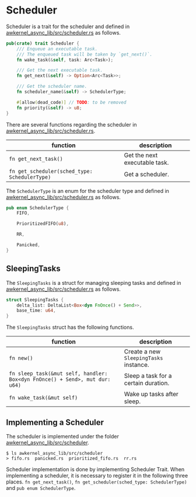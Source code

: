 # Scheduler

Scheduler is a trait for the scheduler and defined in [awkernel_async_lib/src/scheduler.rs](https://github.com/tier4/awkernel/blob/main/awkernel_async_lib/src/scheduler.rs) as follows.

```rust
pub(crate) trait Scheduler {
    /// Enqueue an executable task.
    /// The enqueued task will be taken by `get_next()`.
    fn wake_task(&self, task: Arc<Task>);

    /// Get the next executable task.
    fn get_next(&self) -> Option<Arc<Task>>;

    /// Get the scheduler name.
    fn scheduler_name(&self) -> SchedulerType;

    #[allow(dead_code)] // TODO: to be removed
    fn priority(&self) -> u8;
}
```

There are several functions regarding the scheduler in [awkernel_async_lib/src/scheduler.rs](https://github.com/tier4/awkernel/blob/main/awkernel_async_lib/src/scheduler.rs).

|  function             | description |
|-----------------------|-------------------------------|
| `fn get_next_task()`  | Get the next executable task.  |
| `fn get_scheduler(sched_type: SchedulerType)` | Get a scheduler.  |

The `SchedulerType` is an enum for the scheduler type and defined in [awkernel_async_lib/src/scheduler.rs](https://github.com/tier4/awkernel/blob/main/awkernel_async_lib/src/scheduler.rs) as follows.

```rust
pub enum SchedulerType {
    FIFO,

    PrioritizedFIFO(u8),

    RR,

    Panicked,
}
```

## SleepingTasks

The `SleepingTasks` is a struct for managing sleeping tasks and defined in [awkernel_async_lib/src/scheduler.rs](https://github.com/tier4/awkernel/blob/main/awkernel_async_lib/src/scheduler.rs) as follows.

```rust
struct SleepingTasks {
    delta_list: DeltaList<Box<dyn FnOnce() + Send>>,
    base_time: u64,
}
```

The `SleepingTasks` struct has the following functions.

|  function             | description |
|-----------------------|-------------|
| `fn new()` | Create a new `SleepingTasks` instance. |
| `fn sleep_task(&mut self, handler: Box<dyn FnOnce() + Send>, mut dur: u64)` | Sleep a task for a certain duration. |
| `fn wake_task(&mut self)` | Wake up tasks after sleep. |

## Implementing a Scheduler

The scheduler is implemented under the folder [awkernel_async_lib/src/scheduler](https://github.com/tier4/awkernel/tree/main/awkernel_async_lib/src/scheduler).

```shell
$ ls awkernel_async_lib/src/scheduler
> fifo.rs  panicked.rs  prioritized_fifo.rs  rr.rs
```

Scheduler implementation is done by implementing Scheduler Trait.
When implementing a scheduler, it is necessary to register it in the following three places.
`fn get_next_task()`, `fn get_scheduler(sched_type: SchedulerType)` and `pub enum SchedulerType`.

